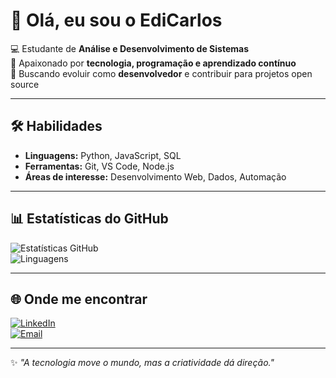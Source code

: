# 👋 Olá, eu sou o EdiCarlos  

💻 Estudante de **Análise e Desenvolvimento de Sistemas**  
🚀 Apaixonado por **tecnologia, programação e aprendizado contínuo**  
🎯 Buscando evoluir como **desenvolvedor** e contribuir para projetos open source  

---

## 🛠️ Habilidades  
- **Linguagens:** Python, JavaScript, SQL  
- **Ferramentas:** Git, VS Code, Node.js  
- **Áreas de interesse:** Desenvolvimento Web, Dados, Automação  

---

## 📊 Estatísticas do GitHub  
![Estatísticas GitHub](https://github-readme-stats.vercel.app/api?username=edi-carlos&show_icons=true&theme=tokyonight)  
![Linguagens](https://github-readme-stats.vercel.app/api/top-langs/?username=edi-carlos&layout=compact&theme=tokyonight)  

---

## 🌐 Onde me encontrar  
[![LinkedIn](https://img.shields.io/badge/LinkedIn-Perfil-blue?logo=linkedin&logoColor=white)](https://www.linkedin.com/in/SEU-USUARIO)  
[![Email](https://img.shields.io/badge/Email-Contato-red?logo=gmail&logoColor=white)](mailto:SEUEMAIL@gmail.com)  

---

✨ *"A tecnologia move o mundo, mas a criatividade dá direção."*  
